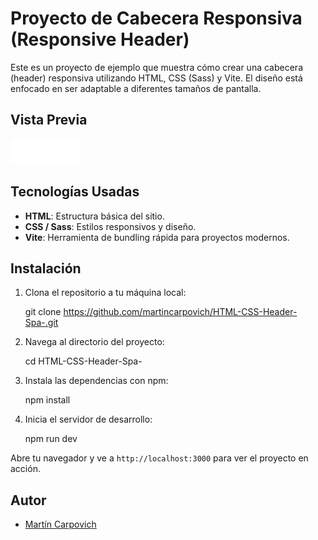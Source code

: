 # Proyecto de Cabecera Responsiva (Responsive Header)

Este es un proyecto de ejemplo que muestra cómo crear una cabecera (header) responsiva utilizando HTML, CSS (Sass) y Vite. El diseño está enfocado en ser adaptable a diferentes tamaños de pantalla.

## Vista Previa

![Captura de pantalla del proyecto](./img/ModernArtGallery.png)

## Tecnologías Usadas

- **HTML**: Estructura básica del sitio.
- **CSS / Sass**: Estilos responsivos y diseño.
- **Vite**: Herramienta de bundling rápida para proyectos modernos.

## Instalación

1. Clona el repositorio a tu máquina local:

    git clone https://github.com/martincarpovich/HTML-CSS-Header-Spa-.git

2. Navega al directorio del proyecto:

    cd HTML-CSS-Header-Spa-

3. Instala las dependencias con npm:

    npm install

4. Inicia el servidor de desarrollo:

    npm run dev

Abre tu navegador y ve a `http://localhost:3000` para ver el proyecto en acción.

## Autor

- [Martín Carpovich](https://www.linkedin.com/in/martin-carpovich/)

